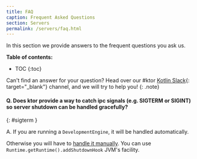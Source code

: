 ```yaml
---
title: FAQ
caption: Frequent Asked Questions 
section: Servers
permalink: /servers/faq.html
---
```


In this section we provide answers to the frequent questions you ask us.

**Table of contents:**

* TOC
{:toc}

Can't find an answer for your question? Head over our #ktor [Kotlin Slack](http://slack.kotlinlang.org/){: target="_blank"} channel,
and we will try to help you!
{: .note}

#### Q. Does ktor provide a way to catch ipc signals (e.g. SIGTERM or SIGINT) so server shutdown can be handled gracefully?
{: #sigterm }

A. If you are running a `DevelopmentEngine`, it will be handled automatically.

Otherwise you will have to [handle it manually](https://github.com/ktorio/ktor/blob/80f8c7bf352ac8075b8922b7f1aa94d7dc2ffdce/ktor-server/ktor-server-cio/src/io/ktor/server/cio/DevelopmentEngine.kt#L12).
You can use `Runtime.getRuntime().addShutdownHook` JVM's facility.

